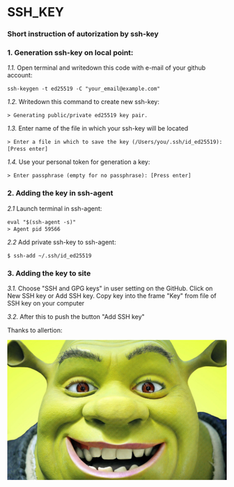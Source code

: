 # SSH_KEY #
### Short instruction of autorization by ssh-key ###

### 1. Generation ssh-key on local point: ###
_1.1._ Open terminal and writedown this code with e-mail of your github account:

    ssh-keygen -t ed25519 -C "your_email@example.com"

_1.2._ Writedown this command to create new ssh-key:

    > Generating public/private ed25519 key pair.

_1.3._ Enter name of the file in which your ssh-key will be located

    > Enter a file in which to save the key (/Users/you/.ssh/id_ed25519): [Press enter]

_1.4._ Use your personal  token for generation a key:

    > Enter passphrase (empty for no passphrase): [Press enter]

### 2. Adding the key in ssh-agent
_2.1_ Launch terminal in ssh-agent:

    eval "$(ssh-agent -s)"
    > Agent pid 59566

_2.2_ Add private ssh-key to ssh-agent:

    $ ssh-add ~/.ssh/id_ed25519

### 3. Adding the key to site
_3.1._ Choose "SSH and GPG keys" in user setting on the GitHub. Click on New SSH key or Add SSH key. Copy key into the frame "Key" from file of SSH key on your computer

_3.2._ After this to push the button "Add SSH key"

Thanks to allertion:

<img src = "shrek.jpeg">
